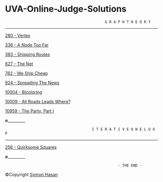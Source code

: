 # UVA-Online-Judge-Solutions

                                                  G R A P H T H E O R Y
________________________________________________________________________________________________________________________________

[280 - Vertex](https://github.com/ComplexEnigma/UVA-Online-Judge-Solutions/blob/master/UVA_280.cpp)

[336 - A Node Too Far](https://github.com/ComplexEnigma/UVA-Online-Judge-Solutions/blob/master/UVA_336.cpp)

[383 - Shipping Routes](https://github.com/ComplexEnigma/UVA-Online-Judge-Solutions/blob/master/UVA_383.cpp)

[627 - The Net](https://github.com/ComplexEnigma/UVA-Online-Judge-Solutions/blob/master/UVA_627.cpp)

[762 - We Ship Cheap](https://github.com/ComplexEnigma/UVA-Online-Judge-Solutions/blob/master/UVA_762.cpp)

[924 - Spreading The News](https://github.com/ComplexEnigma/UVA-Online-Judge-Solutions/blob/master/UVA_924.cpp)

[10004 - Bicoloring](https://github.com/ComplexEnigma/UVA-Online-Judge-Solutions/blob/master/UVA_10004.cpp)

[10009 - All Roads Leads Where?](https://github.com/ComplexEnigma/UVA-Online-Judge-Solutions/blob/master/UVA_10009.cpp)

[10959 - The Party, Part I](https://github.com/ComplexEnigma/UVA-Online-Judge-Solutions/blob/master/UVA_10959.cpp)

___________________________________________________________o____________________________________________________________________


                                            I T E R A T I V E O N E L O O P
________________________________________________________________________________________________________________________________

[256 - Quirksome Squares](https://github.com/ComplexEnigma/UVA-Online-Judge-Solutions/blob/master/UVA_256.cpp)


___________________________________________________________o____________________________________________________________________

                                                
                                                        - THE END -                                         
                                                               
©Copyright
[Symon Hasan](https://www.facebook.com/symonhs)
